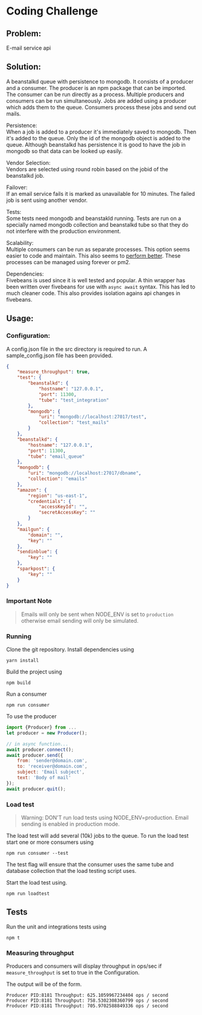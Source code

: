 # Coding Challenge

## Problem:
E-mail service api

## Solution:  
A beanstalkd queue with persistence to mongodb. It consists of a producer and a consumer. The producer is an npm package that can be imported. The consumer can be run directly as a process. Multiple producers and consumers can be run simultaneously. Jobs are added using a producer which adds them to the queue. Consumers process these jobs and send out mails.

Persistence:  
When a job is added to a producer it's immediately saved to mongodb. Then it's added to the queue. Only the id of the mongodb object is added to the queue. Although beanstalkd has persistence it is good to have the job in mongodb so that data can be looked up easily.

Vendor Selection:  
Vendors are selected using round robin based on the jobid of the beanstalkd job.

Failover:  
If an email service fails it is marked as unavailable for 10 minutes. The failed job is sent using another vendor.

Tests:  
Some tests need mongodb and beanstakld running. Tests are run on a specially named mongodb collection and beanstalkd tube so that they do not interfere with the production environment.

Scalability:  
Multiple consumers can be run as separate processes. This option seems easier to code and maintain. This also seems to [perform better](https://medium.com/@fermads/node-js-process-load-balancing-comparing-cluster-iptables-and-nginx-6746aaf38272). These processes can be managed using forever or pm2.

Dependencies:  
Fivebeans is used since it is well tested and popular. A thin wrapper has been written over fivebeans for use with `async await` syntax. This has led to much cleaner code. This also provides isolation agains api changes in fivebeans.


## Usage:  
### Configuration:
A config.json file in the src directory is required to run. A sample_config.json file has been provided.
```json
{
    "measure_throughput": true,
    "test": {
        "beanstalkd": {
            "hostname": "127.0.0.1",
            "port": 11300,
            "tube": "test_integration"
        },
        "mongodb": {
            "uri": "mongodb://localhost:27017/test",
            "collection": "test_mails"
        }
    },
    "beanstalkd": {
        "hostname": "127.0.0.1",
        "port": 11300,
        "tube": "email_queue"
    },
    "mongodb": {
        "uri": "mongodb://localhost:27017/dbname",
        "collection": "emails"
    },
    "amazon": {
        "region": "us-east-1",
        "credentials": {
            "accessKeyId": "",
            "secretAccessKey": ""
        }
    },
    "mailgun": {
        "domain": "",
        "key": ""
    },
    "sendinblue": {
        "key": ""
    },
    "sparkpost": {
        "key": ""
    }
}
```

### Important Note
> Emails will only be sent when NODE_ENV is set to `production` otherwise email sending will only be simulated.

### Running
Clone the git repository. Install dependencies using
```
yarn install
```  
Build the project using
```
npm build
```  
Run a consumer
```
npm run consumer
```  

To use the producer  
```javascript
import {Producer} from ...  
let producer = new Producer();

// in async function...
await producer.connect();
await producer.send({
    from: 'sender@domain.com',
    to: 'receiver@domain.com',
    subject: 'Email subject',
    text: 'Body of mail'
});
await producer.quit();
```

### Load test
> Warning: DON'T run load tests using NODE_ENV=production. Email sending is enabled in production mode.

The load test will add several (10k) jobs to the queue. To run the load test start one or more consumers using
```
npm run consumer --test
```
The test flag will ensure that the consumer uses the same tube and database collection that the load testing script uses.

Start the load test using.
```
npm run loadtest
```

## Tests  
Run the unit and integrations tests using
```
npm t
```  

### Measuring throughput
Producers and consumers will display throughput in ops/sec if `measure_throughput` is set to true in the Configuration.

The output will be of the form.
```
Producer PID:8181 Throughput: 625.1059967234404 ops / second
Producer PID:8181 Throughput: 758.5302308360799 ops / second
Producer PID:8181 Throughput: 705.9702588849336 ops / second

```
